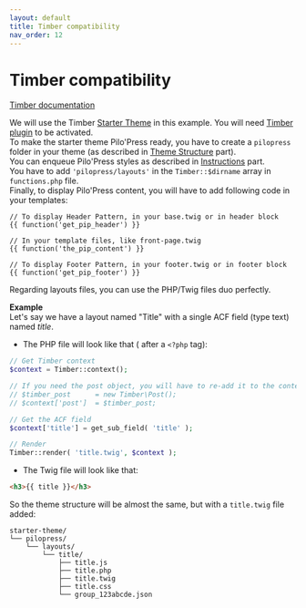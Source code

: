 ```yaml
---
layout: default
title: Timber compatibility
nav_order: 12
---
```


# Timber compatibility

[Timber documentation](https://timber.github.io/docs/)

We will use the Timber [Starter Theme](https://github.com/timber/starter-theme) in this example. You will need [Timber plugin](https://fr.wordpress.org/plugins/timber-library/) to be activated.  
To make the starter theme Pilo'Press ready, you have to create a `pilopress` folder in your theme (as described in [Theme Structure](#theme-structure) part).  
You can enqueue Pilo'Press styles as described in [Instructions](#instructions) part.  
You have to add `'pilopress/layouts'` in the `Timber::$dirname` array in `functions.php` file.  
Finally, to display Pilo'Press content, you will have to add following code in your templates:
~~~~twig
// To display Header Pattern, in your base.twig or in header block
{{ function('get_pip_header') }}

// In your template files, like front-page.twig
{{ function('the_pip_content') }}

// To display Footer Pattern, in your footer.twig or in footer block
{{ function('get_pip_footer') }}
~~~~

Regarding layouts files, you can use the PHP/Twig files duo perfectly.  

**Example**  
Let's say we have a layout named "Title" with a single ACF field (type text) named _title_.

- The PHP file will look like that ( after a `<?php` tag):  


```php
// Get Timber context
$context = Timber::context();

// If you need the post object, you will have to re-add it to the context
// $timber_post      = new Timber\Post();
// $context['post']  = $timber_post;

// Get the ACF field
$context['title'] = get_sub_field( 'title' );

// Render
Timber::render( 'title.twig', $context );
```


- The Twig file will look like that:  


~~~~ markdown
<h3>{{ title }}</h3>
~~~~

So the theme structure will be almost the same, but with a `title.twig` file added:  
```
starter-theme/
└── pilopress/
    └── layouts/
        └── title/
            ├── title.js
            ├── title.php
            ├── title.twig
            ├── title.css
            └── group_123abcde.json
```
